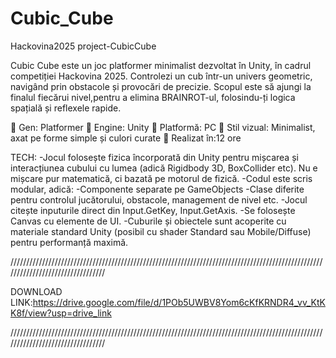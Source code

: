 # Cubic_Cube
Hackovina2025 project-CubicCube

Cubic Cube este un joc platformer minimalist dezvoltat în Unity, în cadrul competiției Hackovina 2025.
Controlezi un cub într-un univers geometric, navigând prin obstacole și provocări de precizie.
Scopul este să ajungi la finalul fiecărui nivel,pentru a elimina BRAINROT-ul, folosindu-ți logica spațială și reflexele rapide.

🔹 Gen: Platformer
🔹 Engine: Unity
🔹 Platformă: PC
🔹 Stil vizual: Minimalist, axat pe forme simple și culori curate
🔹 Realizat în:12 ore

TECH:
-Jocul folosește fizica încorporată din Unity pentru mișcarea și interacțiunea cubului cu lumea (adică Rigidbody 3D, BoxCollider etc). Nu e mișcare pur matematică, ci bazată pe motorul de fizică.
-Codul este scris modular, adică:
    -Componente separate pe GameObjects
    -Clase diferite pentru controlul jucătorului, obstacole, management de nivel etc.
-Jocul citește inputurile direct din Input.GetKey, Input.GetAxis.
-Se folosește Canvas cu elemente de UI.
-Cuburile și obiectele sunt acoperite cu materiale standard Unity (posibil cu shader Standard sau Mobile/Diffuse) pentru performanță maximă.

/////////////////////////////////////////////////////////////////////////////////////////////////////////////////////////////////

DOWNLOAD LINK:https://drive.google.com/file/d/1POb5UWBV8Yom6cKfKRNDR4_vv_KtKK8f/view?usp=drive_link

/////////////////////////////////////////////////////////////////////////////////////////////////////////////////////////////////

